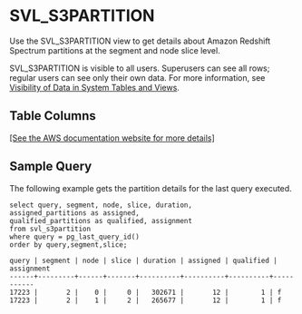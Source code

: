 # SVL\_S3PARTITION<a name="r_SVL_S3PARTITION"></a>

Use the SVL\_S3PARTITION view to get details about Amazon Redshift Spectrum partitions at the segment and node slice level\.

SVL\_S3PARTITION is visible to all users\. Superusers can see all rows; regular users can see only their own data\. For more information, see [Visibility of Data in System Tables and Views](c_visibility-of-data.md)\.

## Table Columns<a name="r_SVL_S3PARTITION-table-columns"></a>

[\[See the AWS documentation website for more details\]](http://docs.aws.amazon.com/redshift/latest/dg/r_SVL_S3PARTITION.html)

## Sample Query<a name="r_SVL_S3PARTITION-sample-query"></a>

The following example gets the partition details for the last query executed\.

```
select query, segment, node, slice, duration,
assigned_partitions as assigned, 
qualified_partitions as qualified, assignment 
from svl_s3partition 
where query = pg_last_query_id() 
order by query,segment,slice;
```

```
query | segment | node | slice | duration | assigned | qualified | assignment
------+---------+------+-------+----------+----------+----------+-----------
17223 |       2 |    0 |     0 |   302671 |       12 |        1 | f         
17223 |       2 |    1 |     2 |   265677 |       12 |        1 | f
```
